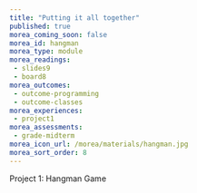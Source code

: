 ```yaml
---
title: "Putting it all together"
published: true
morea_coming_soon: false
morea_id: hangman
morea_type: module
morea_readings:
 - slides9
 - board8
morea_outcomes:
 - outcome-programming
 - outcome-classes
morea_experiences:
 - project1
morea_assessments:
 - grade-midterm
morea_icon_url: /morea/materials/hangman.jpg
morea_sort_order: 8
---
```


Project 1: Hangman Game